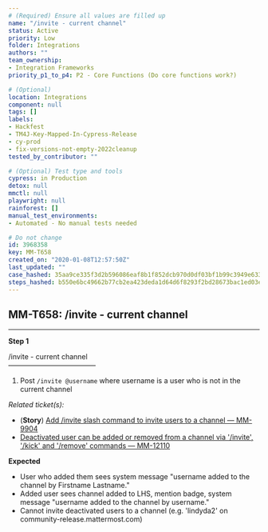 ```yaml
---
# (Required) Ensure all values are filled up
name: "/invite - current channel"
status: Active
priority: Low
folder: Integrations
authors: ""
team_ownership: 
- Integration Frameworks
priority_p1_to_p4: P2 - Core Functions (Do core functions work?)

# (Optional)
location: Integrations
component: null
tags: []
labels: 
- Hackfest
- TM4J-Key-Mapped-In-Cypress-Release
- cy-prod
- fix-versions-not-empty-2022cleanup
tested_by_contributor: ""

# (Optional) Test type and tools
cypress: in Production
detox: null
mmctl: null
playwright: null
rainforest: []
manual_test_environments: 
- Automated - No manual tests needed

# Do not change
id: 3968358
key: MM-T658
created_on: "2020-01-08T12:57:50Z"
last_updated: ""
case_hashed: 35aa9ce335f3d2b596086eaf8b1f852dcb970d0df03bf1b99c3949e63367c96093d1738f430e53c9aed5c8c6de2e6c14
steps_hashed: b550e6bc49662b77cb2ea423deda1d64d6f8293f2bd28673bac1ed03e34a6143436dfaff1c754f36ea1cdffb9b28d091
---
```


<!-- (Auto-generated) Based on frontmatter's "key" and "name" -->

## MM-T658: /invite - current channel

---

**Step 1**

/invite - current channel\
–––––––––––––––––––––––––

1. Post `/invite @username` where username is a user who is not in the current channel

_Related ticket(s):_

- (**Story**) [Add /invite slash command to invite users to a channel — MM-9904](https://mattermost.atlassian.net/browse/MM-9904)
- [Deactivated user can be added or removed from a channel via '/invite', '/kick' and '/remove' commands — MM-12110](https://mattermost.atlassian.net/browse/MM-12110)

**Expected**

- User who added them sees system message "username added to the channel by Firstname Lastname."
- Added user sees channel added to LHS, mention badge, system message "username added to the channel by username."
- Cannot invite deactivated users to a channel (e.g. 'lindyda2' on community-release.mattermost.com)
